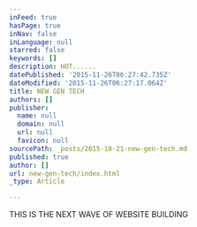 ```yaml
---
inFeed: true
hasPage: true
inNav: false
inLanguage: null
starred: false
keywords: []
description: HOT......
datePublished: '2015-11-26T06:27:42.735Z'
dateModified: '2015-11-26T06:27:17.064Z'
title: NEW GEN TECH
authors: []
publisher:
  name: null
  domain: null
  url: null
  favicon: null
sourcePath: _posts/2015-10-21-new-gen-tech.md
published: true
author: []
url: new-gen-tech/index.html
_type: Article

---
```

THIS IS THE NEXT WAVE OF WEBSITE BUILDING